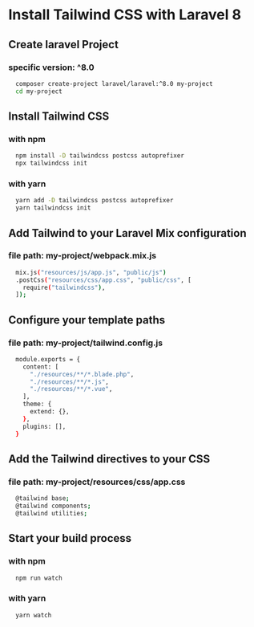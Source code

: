 # Install Tailwind CSS with Laravel 8

## Create laravel Project
### specific version: ^8.0
```bash
  composer create-project laravel/laravel:^8.0 my-project
  cd my-project
```

## Install Tailwind CSS
### with npm
```bash
  npm install -D tailwindcss postcss autoprefixer
  npx tailwindcss init
```
### with yarn
```bash
  yarn add -D tailwindcss postcss autoprefixer
  yarn tailwindcss init
```

## Add Tailwind to your Laravel Mix configuration
### file path: my-project/webpack.mix.js
```bash
  mix.js("resources/js/app.js", "public/js")
  .postCss("resources/css/app.css", "public/css", [
    require("tailwindcss"),
  ]);
```

## Configure your template paths
### file path: my-project/tailwind.config.js
```bash
  module.exports = {
    content: [
      "./resources/**/*.blade.php",
      "./resources/**/*.js",
      "./resources/**/*.vue",
    ],
    theme: {
      extend: {},
    },
    plugins: [],
  }
```

## Add the Tailwind directives to your CSS
### file path: my-project/resources/css/app.css
```bash
  @tailwind base;
  @tailwind components;
  @tailwind utilities;
```

## Start your build process
### with npm
```bash
  npm run watch
```
### with yarn
```bash
  yarn watch
```